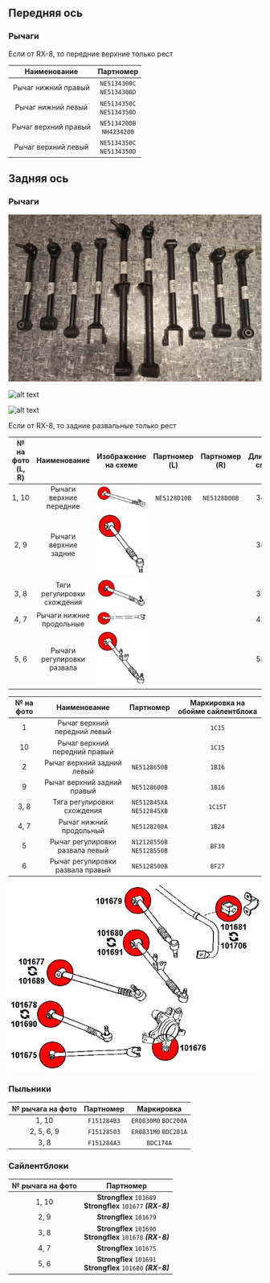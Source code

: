 ## Передняя ось

### Рычаги

Если от RX-8, то передние верхние только рест

| Наименование | Партномер |
|:-:|:-:|
| Рычаг нижний правый | `NE5134300C`<br>`NE5134300D` |
| Рычаг нижний левый | `NE5134350C`<br>`NE5134350D` |
| Рычаг верхний правый | `NE5134200B`<br>`NH4234200` |
| Рычаг верхний левый | `NE5134350C`<br>`NE5134350D` |

## Задняя ось

### Рычаги

![alt text](img/задняя_ось_рычаги_1.jpg)

![alt text](img/задняя_ось_рычаги_2.jpg)

![alt text](img/задняя_ось_рычаги_3.jpg)

Если от RX-8, то задние развальные только рест

| № на фото (L, R) | Наименование | Изображение на схеме | Партномер (L) | Партномер (R) | Длина, см |
|:-:|:-:|:-:|:-:|:-:|:-:|
| 1, 10 | Рычаги верхние передние | ![alt text](img/задняя_ось_рычаги_1_10.jpg) | `NE5128D10B` | `NE5128D00B` | 34 |
| 2, 9 | Рычаги верхние задние | ![alt text](img/задняя_ось_рычаги_2_9.jpg) |  |  | 34 |
| 3, 8 | Тяги регулировки схождения | ![alt text](img/задняя_ось_рычаги_3_8.jpg) |  |  | 37 |
| 4, 7 | Рычаги нижние продольные | ![alt text](img/задняя_ось_рычаги_4_7.jpg) |  |  | 42 |
| 5, 6 | Рычаги регулировки развала | ![alt text](img/задняя_ось_рычаги_5_6.jpg) |  |  | 58 |

| № на фото | Наименование | Партномер | Маркировка на обойме сайлентблока |
|:-:|:-:|:-:|:-:|
| 1 | Рычаг верхний передний левый |  | `1C15` |
| 10 | Рычаг верхний передний правый |  | `1C15` |
| 2 | Рычаг верхний задний левый | `NE5128650B` | `1B16` |
| 9 | Рычаг верхний задний правый | `NE5128600B` | `1B16` |
| 3, 8 | Тяга регулировки схождения | `NE512845XA`<br>`NE512845XB` | `1C15T` |
| 4, 7 | Рычаг нижний продольный | `NE5128200A` | `1B24` |
| 5 | Рычаг регулировки развала левый  | `N12128550B`<br>`NE5128550B` | `BF30` |
| 6 | Рычаг регулировки развала правый | `NE5128500B` | `8F27` |

![alt text](img/Strongflex.jpg)

### Пыльники

| № рычага на фото | Партномер | Маркировка |
|:-:|:-:|:-:|
| 1, 10 | `F151284B3` | `ER0830M0` `BDC200A` |
| 2, 5, 6, 9 | `F15128503` | `ER0831M0` `BDC201A` |
| 3, 8 | `F151284A3` | `BDC174A` |

### Сайлентблоки

| № рычага на фото | Партномер |
|:-:|:-:|
| 1, 10 | __Strongflex__ `101689`<br>__Strongflex__ `101677` ***(RX-8)*** |
| 2, 9 | __Strongflex__ `101679` |
| 3, 8 | __Strongflex__ `101690`<br>__Strongflex__ `101678` ***(RX-8)*** |
| 4, 7 | __Strongflex__ `101675` |
| 5, 6 | __Strongflex__ `101691`<br>__Strongflex__ `101680` ***(RX-8)*** |